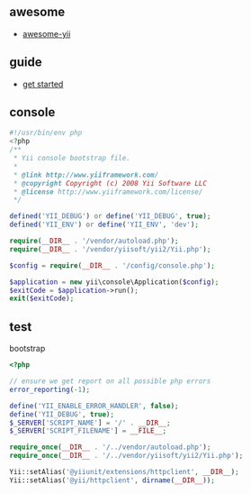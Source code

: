 awesome
---
- [awesome-yii](https://github.com/samdark/awesome-yii)

guide
---
- [get started](http://www.yiiframework.com/doc-2.0/guide-start-installation.html)

console
---
```php
#!/usr/bin/env php
<?php
/**
 * Yii console bootstrap file.
 *
 * @link http://www.yiiframework.com/
 * @copyright Copyright (c) 2008 Yii Software LLC
 * @license http://www.yiiframework.com/license/
 */

defined('YII_DEBUG') or define('YII_DEBUG', true);
defined('YII_ENV') or define('YII_ENV', 'dev');

require(__DIR__ . '/vendor/autoload.php');
require(__DIR__ . '/vendor/yiisoft/yii2/Yii.php');

$config = require(__DIR__ . '/config/console.php');

$application = new yii\console\Application($config);
$exitCode = $application->run();
exit($exitCode);
```

test
---
bootstrap
```php
<?php

// ensure we get report on all possible php errors
error_reporting(-1);

define('YII_ENABLE_ERROR_HANDLER', false);
define('YII_DEBUG', true);
$_SERVER['SCRIPT_NAME'] = '/' . __DIR__;
$_SERVER['SCRIPT_FILENAME'] = __FILE__;

require_once(__DIR__ . '/../vendor/autoload.php');
require_once(__DIR__ . '/../vendor/yiisoft/yii2/Yii.php');

Yii::setAlias('@yiiunit/extensions/httpclient', __DIR__);
Yii::setAlias('@yii/httpclient', dirname(__DIR__));
```
